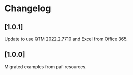 # Changelog

## [1.0.1]

Update to use QTM 2022.2.7710 and Excel from Office 365.

## [1.0.0]

Migrated examples from paf-resources.

